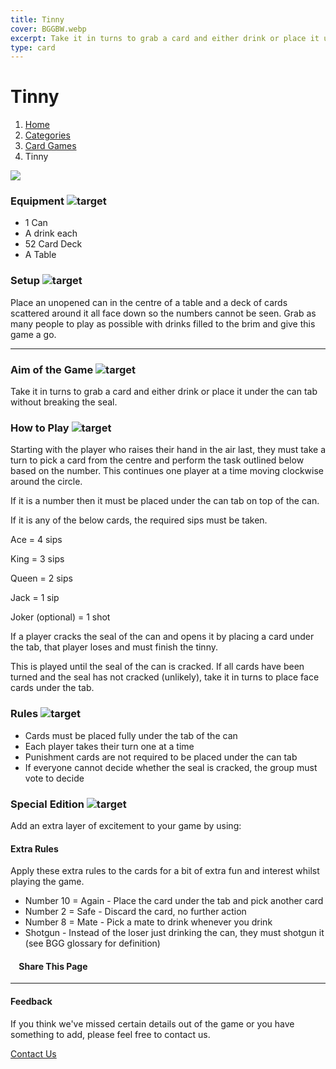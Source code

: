 ```yaml
---
title: Tinny
cover: BGGBW.webp
excerpt: Take it in turns to grab a card and either drink or place it under the can tab without breaking the seal.
type: card
---
```


# Tinny

1.  [Home](/)
2.  [Categories](GameCategories)
3.  [Card Games](GameCategories/CardGames)
4.  Tinny

![](/images/tinny.webp)

### Equipment ![target](/images/liquor.webp)

-   1 Can
-   A drink each
-   52 Card Deck
-   A Table

### Setup ![target](/images/settings.webp)

Place an unopened can in the centre of a table and a deck of cards scattered around it all face down so the numbers cannot be seen. Grab as many people to play as possible with drinks filled to the brim and give this game a go.

* * *

### Aim of the Game ![target](/images/target.webp)

Take it in turns to grab a card and either drink or place it under the can tab without breaking the seal.

### How to Play ![target](/images/question.webp)

Starting with the player who raises their hand in the air last, they must take a turn to pick a card from the centre and perform the task outlined below based on the number. This continues one player at a time moving clockwise around the circle.

If it is a number then it must be placed under the can tab on top of the can.

If it is any of the below cards, the required sips must be taken.

Ace = 4 sips

King = 3 sips

Queen = 2 sips

Jack = 1 sip

Joker (optional) = 1 shot

If a player cracks the seal of the can and opens it by placing a card under the tab, that player loses and must finish the tinny.

This is played until the seal of the can is cracked. If all cards have been turned and the seal has not cracked (unlikely), take it in turns to place face cards under the tab.

### Rules ![target](/images/rules.webp)

-   Cards must be placed fully under the tab of the can
-   Each player takes their turn one at a time
-   Punishment cards are not required to be placed under the can tab
-   If everyone cannot decide whether the seal is cracked, the group must vote to decide

### Special Edition ![target](/images/special.webp)

Add an extra layer of excitement to your game by using:

#### **Extra Rules**

Apply these extra rules to the cards for a bit of extra fun and interest whilst playing the game.

-   Number 10 = Again - Place the card under the tab and pick another card
-   Number 2 = Safe - Discard the card, no further action
-   Number 8 = Mate - Pick a mate to drink whenever you drink
-   Shotgun - Instead of the loser just drinking the can, they must shotgun it (see BGG glossary for definition)

####     Share This Page

[](https://www.facebook.com/sharer/sharer.php?u=beergogglegames.co.uk/GameCategories/CardGames/tinny)[](https://www.instagram.com/direct/new/)[](https://twitter.com/intent/tweet?url=beergogglegames.co.uk/GameCategories/CardGames/tinny)

* * *

#### Feedback

If you think we've missed certain details out of the game or you have something to add, please feel free to contact us.

  
  
  
[Contact Us](contact)
